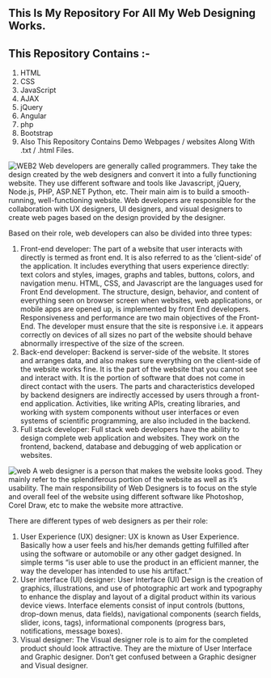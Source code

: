 ## This Is My Repository For All My Web Designing Works.
## This Repository Contains :-
1. HTML  
2. CSS  
3. JavaScript  
4. AJAX  
5. jQuery  
6. Angular  
7. php  
8. Bootstrap
9. Also This Repository Contains Demo Webpages / websites Along With .txt / .html Files.
 
![WEB2](https://user-images.githubusercontent.com/72653426/132751805-3e31ff5a-ce3a-4056-a444-a89a08dd6f2b.jpg)
Web developers are generally called programmers. They take the design created by the web designers and convert it into a fully functioning website. They use different software and tools like Javascript, jQuery, Node.js, PHP, ASP.NET Python, etc. Their main aim is to build a smooth-running, well-functioning website. Web developers are responsible for the collaboration with UX designers, UI designers, and visual designers to create web pages based on the design provided by the designer. 

Based on their role, web developers can also be divided into three types: 
 
1. Front-end developer: The part of a website that user interacts with directly is termed as front end. It is also referred to as the ‘client-side’ of the application. It includes everything that users experience directly: text colors and styles, images, graphs and tables, buttons, colors, and navigation menu. HTML, CSS, and Javascript are the languages used for Front End development. The structure, design, behavior, and content of everything seen on browser screen when websites, web applications, or mobile apps are opened up, is implemented by front End developers. Responsiveness and performance are two main objectives of the Front-End. The developer must ensure that the site is responsive i.e. it appears correctly on devices of all sizes no part of the website should behave abnormally irrespective of the size of the screen.
2. Back-end developer: Backend is server-side of the website. It stores and arranges data, and also makes sure everything on the client-side of the website works fine. It is the part of the website that you cannot see and interact with. It is the portion of software that does not come in direct contact with the users. The parts and characteristics developed by backend designers are indirectly accessed by users through a front-end application. Activities, like writing APIs, creating libraries, and working with system components without user interfaces or even systems of scientific programming, are also included in the backend.
3. Full stack developer: Full stack web developers have the ability to design complete web application and websites. They work on the frontend, backend, database and debugging of web application or websites.

![web](https://user-images.githubusercontent.com/72653426/132751808-a302c645-034e-4ef9-94f4-813c63673f3d.jpg)
A web designer is a person that makes the website looks good. They mainly refer to the splendiferous portion of the website as well as it’s usability. The main responsibility of Web Designers is to focus on the style and overall feel of the website using different software like Photoshop, Corel Draw, etc to make the website more attractive. 

There are different types of web designers as per their role:

1. User Experience (UX) designer: UX is known as User Experience. Basically how a user feels and his/her demands getting fulfilled after using the software or automobile or any other gadget designed. In simple terms “is user able to use the product in an efficient manner, the way the developer has intended to use his artifact.”
2. User interface (UI) designer: User Interface (UI) Design is the creation of graphics, illustrations, and use of photographic art work and typography to enhance the display and layout of a digital product within its various device views. Interface elements consist of input controls (buttons, drop-down menus, data fields), navigational components (search fields, slider, icons, tags), informational components (progress bars, notifications, message boxes).
3. Visual designer: The Visual designer role is to aim for the completed product should look attractive. They are the mixture of User Interface and Graphic designer. Don’t get confused between a Graphic designer and Visual designer.
